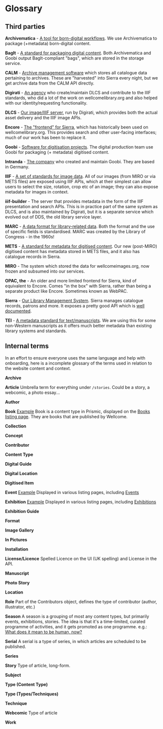 # Glossary
## Third parties

**Archivematica** - [A tool for born-digital workflows](https://www.archivematica.org/en/). We use Archivematica to package (+metadata) born-digital content.

**BagIt** - [A standard for packaging digital content](https://datatracker.ietf.org/doc/html/rfc8493). Both Archivematica and Goobi output BagIt-compliant "bags", which are stored in the storage service.

**CALM** - [Archive management software](https://www.axiell.com/uk/solutions/product/calm/) which stores all catalogue data pertaining to archives. These are "harvested" into Sierra every night, but we get archive data from the CALM API directly.

**Digirati** - [An agency](https://digirati.com/) who create/maintain DLCS and contribute to the IIIF standards, who did a lot of the work on wellcomelibrary.org and also helped with our identity/requesting functionality.

**DLCS** - [Our image/IIIF server](https://dlcs.info/), run by Digirati, which provides both the actual asset delivery and the IIIF image APIs.

**Encore** - [The "frontend" for Sierra](https://www.iii.com/products/encore/), which has historically been used on wellcomelibrary.org. This provides search and other user-facing interfaces; much of our work has been to replace it. 

**Goobi** - [Software for digitisation projects](https://www.intranda.com/en/digiverso/goobi/goobi-overview/). The digital production team use Goobi for packaging (+ metadata) digitised content.

**Intranda** - [The company](https://www.intranda.com/) who created and maintain Goobi. They are based in Germany.

**IIIF** - [A set of standards for image data](https://iiif.io/). All of our images (from MIRO or via METS files) are exposed using IIIF APIs, which at their simplest can allow users to select the size, rotation, crop etc of an image; they can also expose metadata for images in context.

**iiif-builder** - The server that provides metadata in the form of the IIIF presentation and search APIs. This is in practice part of the same system as DLCS, and is also maintained by Digirati, but it is a separate service which evolved out of DDS, the old library service layer.

**MARC** - [A data format for library-related data](https://www.loc.gov/marc/). Both the format and the use of specific fields is standardised. MARC was created by the Library of Congress - in the 1960s!

**METS** - [A standard for metadata for digitised content](https://www.loc.gov/standards/mets/). Our new (post-MIRO) digitised content has metadata stored in METS files, and it also has catalogue records in Sierra.

**MIRO** - The system which stored the data for wellcomeimages.org, now frozen and subsumed into our services. 

**OPAC, the** - An older and more limited frontend for Sierra, kind of equivalent to Encore. Comes "in the box" with Sierra, rather than being a separate product like Encore. Sometimes known as WebPAC.

**Sierra** - [Our Library Management System](https://www.iii.com/products/sierra-ils/). Sierra manages catalogue records, patrons and more. It exposes a pretty good API which is [well documented](https://techdocs.iii.com/sierraapi/Content/titlePage.htm).

**TEI** - [A metadata standard for text/manuscripts](https://github.com/wellcomecollection/wellcome-collection-tei). We are using this for some non-Western manuscripts as it offers much better metadata than existing library systems and standards.

## Internal terms

In an effort to ensure everyone uses the same language and help with onboarding, here is a incomplete glossary of the terms used in relation to the website content and context.


**Archive**

**Article**
Umbrella term for everything under `/stories`. Could be a story, a webcomic, a photo essay...

**Author**

**Book** 
[Example](https://wellcomecollection.org/books/Y7QWrREAAHC43oH0)
Book is a content type in Prismic, displayed on the [Books listing page](https://wellcomecollection.org/books). They are books that are published by Wellcome.

**Collection**

**Concept**

**Contributor**

**Content Type**

**Digital Guide**

**Digital Location**

**Digitised Item**

**Event**
[Example](https://wellcomecollection.org/events/Y7P3oxEAAHC43k0_)
Displayed in various listing pages, including [Events](https://wellcomecollection.org/events)
<!-- Add description -->

**Exhibition**
[Example](https://wellcomecollection.org/exhibitions/Yv95yBAAAILuCNv6)
Displayed in various listing pages, including [Exhibitions](https://wellcomecollection.org/exhibitions)
<!-- Add description -->

**Exhibition Guide**

**Format**

**Image Gallery**

**In Pictures**

**Installation**

**License/Licence**
Spelled Licence on the UI (UK spelling) and License in the API.
<!-- Add description -->

**Manuscript**

**Photo Story**

**Location**

**Role**
Part of the Contributors object, defines the type of contributor (author, illustrator, etc.)

**Season**
A season is a grouping of most any content types, but primarily events, exhibitions, stories. The idea is that it's a time-limited, curated programme of activities, and it gets promoted as one programme. e.g.: [What does it mean to be human, now?](https://wellcomecollection.org/seasons/X84FvhIAACUAqiqp)

**Serial**
A serial is a type of series, in which articles are scheduled to be published.

**Series**

**Story**
Type of article, long-form.

**Subject**

**Type (Content Type)**

**Type (Types/Techniques)**

**Technique**

**Webcomic**
Type of article

**Work**

